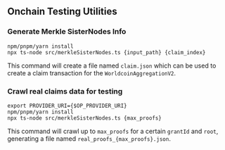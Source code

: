 ## Onchain Testing Utilities
### Generate Merkle SisterNodes Info
```
npm/pnpm/yarn install
npx ts-node src/merkleSisterNodes.ts {input_path} {claim_index}
```
This command will create a file named `claim.json` which can be used to create a claim transaction for the `WorldcoinAggregationV2`.

### Crawl real claims data for testing
```
export PROVIDER_URI={$OP_PROVIDER_URI}
npm/pnpm/yarn install
npx ts-node src/merkleSisterNodes.ts {max_proofs}
```
This command will crawl up to `max_proofs` for a certain `grantId` and `root`, generating a file named `real_proofs_{max_proofs}.json`.